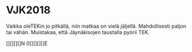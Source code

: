 # VJK2018

Vaikka oleTEKin jo pitkällä, niin matkaa on vielä jäljellä. Mahdollisesti paljon tai vähän. Muistakaa, että Jäynäkisojen taustalla pyörii TEK. 

[][][][]N      0[][][][]E
